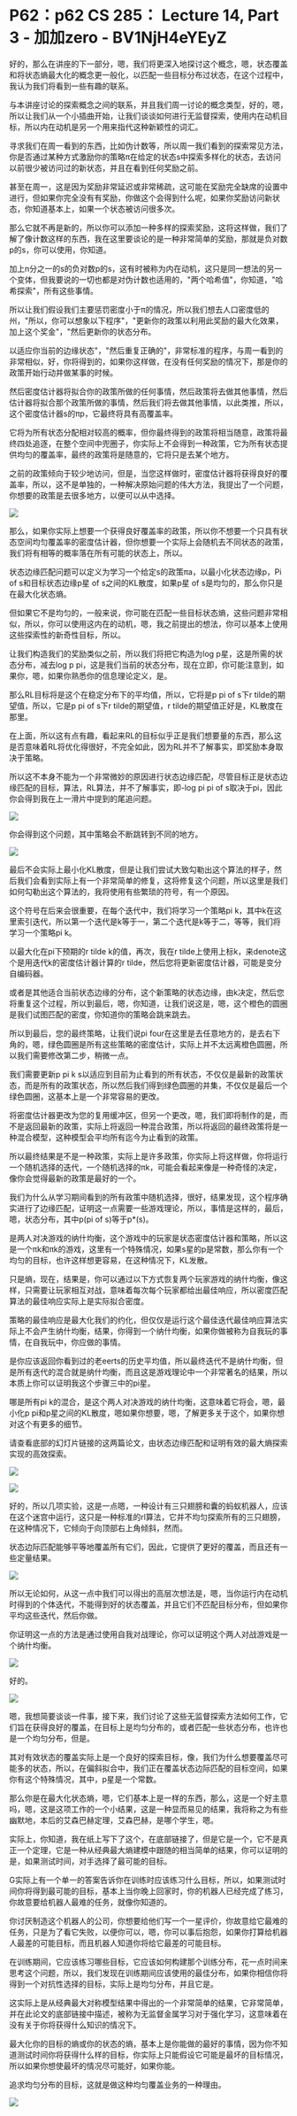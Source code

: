# P62：p62 CS 285： Lecture 14, Part 3 - 加加zero - BV1NjH4eYEyZ

好的，那么在讲座的下一部分，嗯，我们将更深入地探讨这个概念，嗯，状态覆盖和将状态熵最大化的概念更一般化，以匹配一些目标分布过状态，在这个过程中，我认为我们将看到一些有趣的联系。

与本讲座讨论的探索概念之间的联系，并且我们周一讨论的概念类型，好的，嗯，所以让我们从一个小插曲开始，让我们谈谈如何进行无监督探索，使用内在动机目标，所以内在动机是另一个用来指代这种新颖性的词汇。

寻求我们在周一看到的东西，比如伪计数等，所以周一我们看到的探索常见方法，你是否通过某种方式激励你的策略π在给定的状态s中探索多样化的状态，去访问以前很少被访问过的新状态，并且在看到任何奖励之前。

甚至在周一，这是因为奖励非常延迟或非常稀疏，这可能在奖励完全缺席的设置中进行，但如果你完全没有有奖励，你做这个会得到什么呢，如果你奖励访问新状态，你知道基本上，如果一个状态被访问很多次。

那么它就不再是新的，所以你可以添加一种多样的探索奖励，这将这样做，我们了解了像计数这样的东西，我在这里要谈论的是一种非常简单的奖励，那就是负对数p的s，你可以使用，你知道。

加上n分之一的s的负对数p的s，这有时被称为内在动机，这只是同一想法的另一个变体，但我要说的一切也都是对伪计数也适用的，"两个哈希值"，你知道，"哈希探索"，所有这些事情。

所以让我们假设我们主要惩罚密度小于π的情况，所以我们想去人口密度低的州，"所以，你可以想象以下程序"，"更新你的政策以利用此奖励的最大化效果，加上这个奖金"，"然后更新你的状态分布。

以适应你当前的边缘状态"，"然后重复正确的"，非常标准的程序，与周一看到的非常相似，好，你将得到的，如果你这样做，在没有任何奖励的情况下，那是你的政策开始行动并做某事的时候。

然后密度估计器将拟合你的政策所做的任何事情，然后政策将去做其他事情，然后估计器将拟合那个政策所做的事情，然后我们将去做其他事情，以此类推，所以，这个密度估计器s的πp，它最终将具有高覆盖率。

它将为所有状态分配相对较高的概率，但你最终得到的政策将相当随意，政策将最终四处追逐，在整个空间中兜圈子，你实际上不会得到一种政策，它为所有状态提供均匀的覆盖率，最终的政策将是随意的，它将只是去某个地方。

之前的政策倾向于较少地访问，但是，当您这样做时，密度估计器将获得良好的覆盖率，所以，这不是单独的，一种解决原始问题的伟大方法，我提出了一个问题，你想要的政策是去很多地方，以便可以从中选择。



![](img/5b025e18e16ec9fd2e8dacf7eb6f2025_1.png)

那么，如果你实际上想要一个获得良好覆盖率的政策，所以你不想要一个只具有状态空间均匀覆盖率的密度估计器，但你想要一个实际上会随机去不同状态的政策，我们将有相等的概率落在所有可能的状态上，所以。

状态边缘匹配问题可以定义为学习一个给定s的政策πa，以最小化状态边缘p，Pi of s和目标状态边缘p星 of s之间的KL散度，如果p星 of s是均匀的，那么你只是在最大化状态熵。

但如果它不是均匀的，一般来说，你可能在匹配一些目标状态熵，这些问题非常相似，所以，你可以使用这内在的动机，嗯，我之前提出的想法，你可以基本上使用这些探索性的新奇性目标，所以。

让我们构造我们的奖励类似之前，所以我们将把它构造为log p星，这是所需的状态分布，减去log p pi，这是我们当前的状态分布，现在立即，你可能注意到，如果你，嗯，如果你熟悉你的信息理论定义，是。

那么RL目标将是这个在稳定分布下的平均值，所以，它将是p pi of s下r tilde的期望值，所以，它是p pi of s下r tilde的期望值，r tilde的期望值正好是，KL散度在那里。

在上面，所以这有点有趣，看起来RL的目标似乎正是我们想要量的东西，那么这是否意味着RL将优化得很好，不完全如此，因为RL并不了解事实，即奖励本身取决于策略。

所以这不本身不能为一个非常微妙的原因进行状态边缘匹配，尽管目标正是状态边缘匹配的目标，算法，RL算法，并不了解事实，即-log pi pi of s取决于pi，因此你会得到我在上一滑片中提到的尾追问题。



![](img/5b025e18e16ec9fd2e8dacf7eb6f2025_3.png)

你会得到这个问题，其中策略会不断跳转到不同的地方。

![](img/5b025e18e16ec9fd2e8dacf7eb6f2025_5.png)

最后不会实际上最小化KL散度，但是让我们尝试大致勾勒出这个算法的样子，然后我们会看到实际上有一个非常简单的修复，这将修复这个问题，所以这里是我们如何勾勒出这个算法的，我将使用有些繁琐的符号，有一个原因。

这个符号在后来会很重要，在每个迭代中，我们将学习一个策略pi k，其中k在这里索引迭代，所以第一个迭代是k等于一，第二个迭代是k等于二，等等，我们将学习一个策略pi k。

以最大化在pi下预期的r tilde k的值，再次，我在r tilde上使用上标k，来denote这个是用迭代k的密度估计器计算的r tilde，然后您将更新密度估计器，可能是变分自编码器。

或者是其他适合当前状态边缘的分布，这个新策略的状态边缘，由k决定，然后您将重复这个过程，所以到最后，嗯，你知道，让我们说这是，嗯，这个橙色的圆圈是我们试图匹配的密度，你知道你的策略会跳来跳去。

所以到最后，您的最终策略，让我们说pi four在这里是去任意地方的，是去右下角的，嗯，绿色圆圈是所有这些策略的密度估计，实际上并不太远离橙色圆圈，所以我们需要修改第二步，稍微一点。

我们需要更新p pi k s以适应到目前为止看到的所有状态，不仅仅是最新的政策状态，而是所有的政策状态，所以然后我们得到绿色圆圈的并集，不仅仅是最后一个绿色圆圈，这基本上是一个非常容易的更改。

将密度估计器更改为您的复用缓冲区，但另一个更改，嗯，我们即将制作的是，而不是返回最新的政策，实际上将返回一种混合政策，所以将返回的最终政策将是一种混合模型，这种模型会平均所有迄今为止看到的政策。

所以最终结果是不是一种政策，实际上是许多政策，你实际上将这样做，你将运行一个随机选择的迭代，一个随机选择的πk，可能会看起来像是一种奇怪的决定，像你会觉得最新的政策是最好的一个。

我们为什么从学习期间看到的所有政策中随机选择，很好，结果发现，这个程序确实进行了边缘匹配，证明这一点需要一些游戏理论，所以，事情是这样的，最后，嗯，状态分布，其中p(pi of s)等于p*(s)。

是两人对决游戏的纳什均衡，这个游戏中的玩家是状态密度估计器和策略，所以这是一个πk和πk的游戏，这里有一个特殊情况，如果s星的p是常数，那么你有一个均匀的目标，也许这样想更容易，在这种情况下，KL发散。

只是熵，现在，结果是，你可以通过以下方式恢复两个玩家游戏的纳什均衡，像这样，只需要让玩家相互对战，意味着每次每个玩家都给出最佳响应，所以密度匹配算法的最佳响应实际上是实际拟合密度。

策略的最佳响应是最大化我们的约化，但仅仅是运行这个最佳迭代最佳响应算法实际上不会产生纳什均衡，结果，你得到一个纳什均衡，如果你做被称为自我玩的事情，在自我玩中，你应做的事情。

是你应该返回你看到过的老eerts的历史平均值，所以最终迭代不是纳什均衡，但是所有迭代的混合就是纳什均衡，而且这是游戏理论中一个非常著名的结果，所以本质上你可以证明我这个步骤三中的pi星。

哪是所有pi k的混合，是这个两人对决游戏的纳什均衡，这意味着它将会，嗯，最小化p pi和p星之间的KL散度，嗯如果你想要，嗯，了解更多关于这个，如果你想对这个有更多的细节。

请查看底部的幻灯片链接的这两篇论文，由状态边缘匹配和证明有效的最大熵探索实现的高效探索。

![](img/5b025e18e16ec9fd2e8dacf7eb6f2025_7.png)

![](img/5b025e18e16ec9fd2e8dacf7eb6f2025_8.png)

好的，所以几项实验，这是一点嗯，一种设计有三只翅膀和囊的蚂蚁机器人，应该在这个迷宫中运行，这只是一种标准的rl算法，它并不均匀探索所有的三只翅膀，在这种情况下，它倾向于向顶部右上角倾斜，然而。

状态边际匹配能够平等地覆盖所有它们，因此，它提供了更好的覆盖，而且还有一些定量结果。

![](img/5b025e18e16ec9fd2e8dacf7eb6f2025_10.png)

所以无论如何，从这一点中我们可以得出的高层次想法是，嗯，当你运行内在动机时得到的个体迭代，不能得到好的状态覆盖，并且它们不匹配目标分布，但如果你平均这些迭代，然后你做。

你证明这一点的方法是通过使用自我对战理论，你可以证明这个两人对战游戏是一个纳什均衡。

![](img/5b025e18e16ec9fd2e8dacf7eb6f2025_12.png)

好的。

![](img/5b025e18e16ec9fd2e8dacf7eb6f2025_14.png)

嗯，我想简要谈谈一件事，接下来，我们讨论了这些无监督探索方法如何工作，它们旨在获得良好的覆盖，在目标上是均匀分布的，或者匹配一些状态分布，也许也是一个均匀分布，但是。

其对有效状态的覆盖实际上是一个良好的探索目标，像，我们为什么想要覆盖尽可能多的状态，所以，在偏斜拟合中，我们正在覆盖状态边际匹配的目标空间，如果你有这个特殊情况，其中，p星是一个常数。

那么你是在最大化状态熵，嗯，它们基本上是一样的东西，那么，这是一个好主意吗，嗯，这是这项工作的一个小结果，这是一种显而易见的结果，我将称之为有些幽默地，本后的艾森巴赫定理，艾森巴赫，是哪个学生，嗯。

实际上，你知道，我在纸上写下了这个，在底部链接了，但是它是一个，它不是真正一个定理，它是一种从经典最大熵建模中跟随的相当简单的结果，你可以证明的是，如果测试时间，对手选择了最可能的目标。

G实际上有一个单一的答案告诉你在训练时应该练习什么目标，所以，如果测试时间你将得到最可能的目标，基本上当你晚上回家时，你的机器人已经完成了练习，你故意要给机器人最难的任务，就像你知道的。

你讨厌制造这个机器人的公司，你想要给他们写一个一星评价，你故意给它最难的任务，只是为了看它失败，以便你可以，嗯，你可以事后抱怨，如果你打算给机器人最差的可能目标，而且机器人知道你将给它最差的可能目标。

在训练期间，它应该练习哪些目标，它应该如何构建那个训练分布，花一点时间来思考这个问题，所以，我们发现在训练期间应该使用的最佳分布，如果你相信你将得到一个对抗性选择的目标，实际上是均匀分布，并且它是。

这实际上是从经典最大对称模型结果中得出的一个非常简单的结果，它非常简单，并在此论文的底部链接中描述，被称为无监督金属学习对于强化学习，这意味着在没有关于你将获得什么知识的情况下。

最大化你的目标的熵或你的状态的熵，基本上是你能做的最好的事情，因为你不知道测试时间你将获得什么样的目标，你实际上只能假设它可能是最坏的目标情况，所以如果你想使最坏的情况尽可能好，如果你能。

追求均匀分布的目标，这就是做这种均匀覆盖业务的一种理由。

![](img/5b025e18e16ec9fd2e8dacf7eb6f2025_16.png)